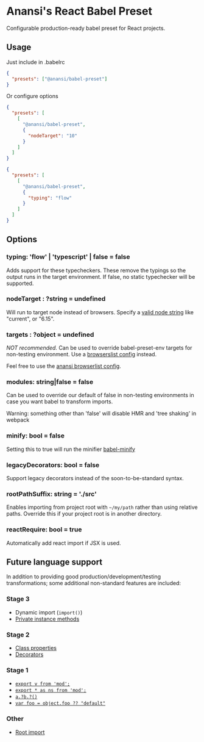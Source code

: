 # Anansi's React Babel Preset

Configurable production-ready babel preset for React projects.

## Usage

Just include in .babelrc

```json
{
  "presets": ["@anansi/babel-preset"]
}
```

Or configure options

```json
{
  "presets": [
    [
      "@anansi/babel-preset",
      {
        "nodeTarget": "10"
      }
    ]
  ]
}
```

```json
{
  "presets": [
    [
      "@anansi/babel-preset",
      {
        "typing": "flow"
      }
    ]
  ]
}
```

## Options

### typing: 'flow' | 'typescript' | false = false

Adds support for these typecheckers. These remove the typings so the output runs in the target environment.
If false, no static typechecker will be supported.

### nodeTarget : ?string = undefined

Will run to target node instead of browsers. Specify a [valid node string](https://babeljs.io/docs/en/babel-preset-env#targetsnode) like "current", or "6.15".

### targets : ?object = undefined

*NOT recommended.* Can be used to override babel-preset-env targets for non-testing environment.
Use a [browserslist config](https://github.com/browserslist/browserslist#packagejson) instead.

Feel free to use the [anansi browserlist config](/packages/browserslist-config-anansi).

### modules: string|false = false

Can be used to override our default of false in non-testing environments
in case you want babel to transform imports.

Warning: something other than 'false' will disable HMR and 'tree shaking'
in webpack

### minify: bool = false

Setting this to true will run the minifier [babel-minify](https://github.com/babel/babel-minify)

### legacyDecorators: bool = false

Support legacy decorators instead of the soon-to-be-standard syntax.

### rootPathSuffix: string = './src'

Enables importing from project root with `~/my/path` rather than using relative paths. Override
this if your project root is in another directory.

### reactRequire: bool = true

Automatically add react import if JSX is used.

## Future language support

In addition to providing good production/development/testing transformations; some additional non-standard features
are included:

### Stage 3
* Dynamic import (`import()`)
* [Private instance methods](https://github.com/tc39/proposal-private-methods#private-methods-and-fields)

### Stage 2
* [Class properties](http://babeljs.io/docs/en/next/babel-plugin-proposal-class-properties)
* [Decorators](https://github.com/tc39/proposal-decorators)

### Stage 1
* [`export v from 'mod';`](http://babeljs.io/docs/en/next/babel-plugin-proposal-export-default-from)
* [`export * as ns from 'mod';`](http://babeljs.io/docs/en/next/babel-plugin-proposal-export-namespace-from)
* [`a.?b.?()`](http://babeljs.io/docs/en/next/babel-plugin-proposal-optional-chaining)
* [`var foo = object.foo ?? "default"`](http://babeljs.io/docs/en/next/babel-plugin-proposal-nullish-coalescing-operator)

### Other
* [Root import](https://github.com/entwicklerstube/babel-plugin-root-import#readme)
